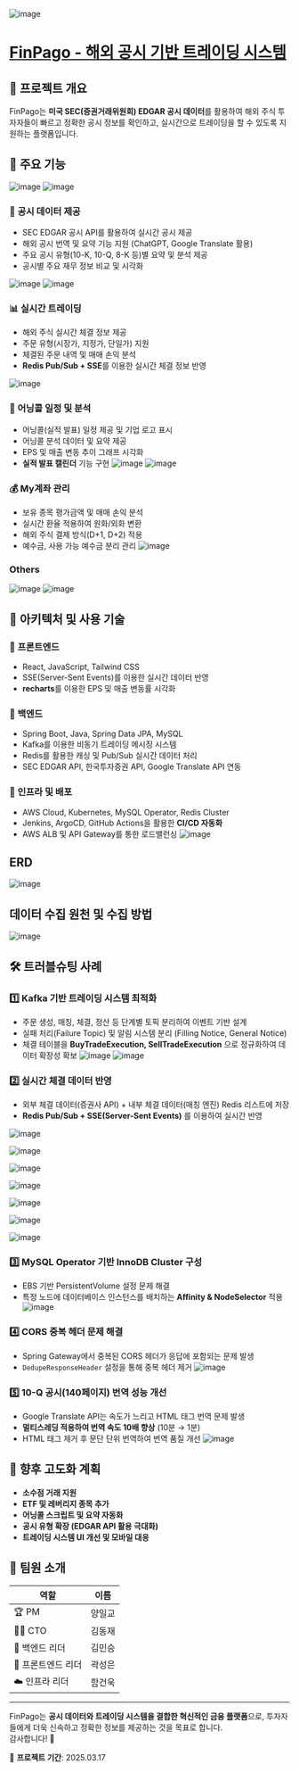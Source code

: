 

![image](https://github.com/user-attachments/assets/c666c6d2-69d2-4980-a691-cb583c8bc1f9)

# [FinPago - 해외 공시 기반 트레이딩 시스템](http://finpago-bucket.s3-website.ap-northeast-2.amazonaws.com/)

## 📌 프로젝트 개요

FinPago는 **미국 SEC(증권거래위원회) EDGAR 공시 데이터**를 활용하여 해외 주식 투자자들이 빠르고 정확한 공시 정보를 확인하고, 실시간으로 트레이딩을 할 수 있도록 지원하는 플랫폼입니다.

## 🚀 주요 기능

![image](https://github.com/user-attachments/assets/32ce3e7c-0f1a-49ed-afab-93b0cb0b0383)
![image](https://github.com/user-attachments/assets/c1142bd2-e7b1-4932-9365-66cdb96d5cb0)

### 📑 **공시 데이터 제공**
- SEC EDGAR 공시 API를 활용하여 실시간 공시 제공
- 해외 공시 번역 및 요약 기능 지원 (ChatGPT, Google Translate 활용)
- 주요 공시 유형(10-K, 10-Q, 8-K 등)별 요약 및 분석 제공
- 공시별 주요 재무 정보 비교 및 시각화

![image](https://github.com/user-attachments/assets/f0f2a13a-883f-44f9-868b-a147b61be683)
![image](https://github.com/user-attachments/assets/490de015-05d1-4de3-a89c-912a956dbc2c)


### 📊 **실시간 트레이딩**
- 해외 주식 실시간 체결 정보 제공
- 주문 유형(시장가, 지정가, 단일가) 지원
- 체결된 주문 내역 및 매매 손익 분석
- **Redis Pub/Sub + SSE**를 이용한 실시간 체결 정보 반영

![image](https://github.com/user-attachments/assets/f7532d57-fe4a-4e59-9994-3559fb068bfb)


### 📅 **어닝콜 일정 및 분석**
- 어닝콜(실적 발표) 일정 제공 및 기업 로고 표시
- 어닝콜 분석 데이터 및 요약 제공
- EPS 및 매출 변동 추이 그래프 시각화
- **실적 발표 캘린더** 기능 구현
![image](https://github.com/user-attachments/assets/cce9280a-0851-4e70-9f07-a9af09bc14f5)
![image](https://github.com/user-attachments/assets/01031e8d-e133-4835-b851-a60b6f9f125b)

### 💰 **My계좌 관리**
- 보유 종목 평가금액 및 매매 손익 분석
- 실시간 환율 적용하여 원화/외화 변환
- 해외 주식 결제 방식(D+1, D+2) 적용
- 예수금, 사용 가능 예수금 분리 관리
![image](https://github.com/user-attachments/assets/a853ae6f-192a-450e-92cc-c715448b3966)

### Others

![image](https://github.com/user-attachments/assets/e3a1d786-d697-4402-b593-aad3b1171495)
![image](https://github.com/user-attachments/assets/6af1b099-d362-4355-ba25-df2945c7bbd5)


## 🔧 **아키텍처 및 사용 기술**

### 🔹 **프론트엔드**
- React, JavaScript, Tailwind CSS
- SSE(Server-Sent Events)를 이용한 실시간 데이터 반영
- **recharts**를 이용한 EPS 및 매출 변동률 시각화

### 🔹 **백엔드**
- Spring Boot, Java, Spring Data JPA, MySQL
- Kafka를 이용한 비동기 트레이딩 메시징 시스템
- Redis를 활용한 캐싱 및 Pub/Sub 실시간 데이터 처리
- SEC EDGAR API, 한국투자증권 API, Google Translate API 연동

### 🔹 **인프라 및 배포**
- AWS Cloud, Kubernetes, MySQL Operator, Redis Cluster
- Jenkins, ArgoCD, GitHub Actions을 활용한 **CI/CD 자동화**
- AWS ALB 및 API Gateway를 통한 로드밸런싱
![image](https://github.com/user-attachments/assets/fbc8fa20-c019-4f0e-a202-7d9ec36a77aa)

## ERD

![image](https://github.com/user-attachments/assets/06a3e749-faf8-483e-8f1d-8beb53d4cf17)

## 데이터 수집 원천 및 수집 방법
![image](https://github.com/user-attachments/assets/08401760-b0f6-493c-851d-2d74ee13d174)


## 🛠 **트러블슈팅 사례**

### 1️⃣ **Kafka 기반 트레이딩 시스템 최적화**
- 주문 생성, 매칭, 체결, 정산 등 단계별 토픽 분리하여 이벤트 기반 설계
- 실패 처리(Failure Topic) 및 알림 시스템 분리 (Filling Notice, General Notice)
- 체결 테이블을 **BuyTradeExecution, SellTradeExecution** 으로 정규화하여 데이터 확장성 확보
![image](https://github.com/user-attachments/assets/9719dce4-2454-4e36-8b91-bc89c4b5c4c0)
![image](https://github.com/user-attachments/assets/b6632f3e-3d04-4557-a6f8-3d8e2cefdcd7)

### 2️⃣ **실시간 체결 데이터 반영**
- 외부 체결 데이터(증권사 API) + 내부 체결 데이터(매칭 엔진) Redis 리스트에 저장
- **Redis Pub/Sub + SSE(Server-Sent Events)** 를 이용하여 실시간 반영

![image](https://github.com/user-attachments/assets/24918d4a-69e4-4674-99ed-f94fea01e4a3)

![image](https://github.com/user-attachments/assets/a39f4357-9443-49bd-af29-ea26578ff6c7)

![image](https://github.com/user-attachments/assets/cfefb651-fd8c-4602-bc25-27c6cb8ee42d)

![image](https://github.com/user-attachments/assets/698c6db7-0d0b-4a33-a86b-63fd1bc085ab)

![image](https://github.com/user-attachments/assets/f9bbff02-20cc-4179-acea-58510987b464)

![image](https://github.com/user-attachments/assets/96a51762-071a-4baa-8735-d059a838b91e)

![image](https://github.com/user-attachments/assets/179bc004-b4c1-425d-9b0d-62399a4ed79b)

### 3️⃣ **MySQL Operator 기반 InnoDB Cluster 구성**
- EBS 기반 PersistentVolume 설정 문제 해결
- 특정 노드에 데이터베이스 인스턴스를 배치하는 **Affinity & NodeSelector** 적용
![image](https://github.com/user-attachments/assets/471d3e5c-9537-4795-ac00-2ee1c109d5b2)

### 4️⃣ **CORS 중복 헤더 문제 해결**
- Spring Gateway에서 중복된 CORS 헤더가 응답에 포함되는 문제 발생
- `DedupeResponseHeader` 설정을 통해 중복 헤더 제거
![image](https://github.com/user-attachments/assets/583a42a4-0582-42bc-9e1e-7dd701c7a60f)

### 5️⃣ **10-Q 공시(140페이지) 번역 성능 개선**
- Google Translate API는 속도가 느리고 HTML 태그 번역 문제 발생
- **멀티스레딩 적용하여 번역 속도 10배 향상** (10분 → 1분)
- HTML 태그 제거 후 문단 단위 번역하여 번역 품질 개선
![image](https://github.com/user-attachments/assets/3845b168-2133-40fe-8879-15a26b153720)

## 🔮 **향후 고도화 계획**
- **소수점 거래 지원**
- **ETF 및 레버리지 종목 추가**
- **어닝콜 스크립트 및 요약 자동화**
- **공시 유형 확장 (EDGAR API 활용 극대화)**
- **트레이딩 시스템 UI 개선 및 모바일 대응**

## 👥 **팀원 소개**
| 역할 | 이름 |
|------|------|
| 🏆 PM | 양일교 |
| 👨‍💻 CTO | 김동재 |
| 🚀 백엔드 리더 | 김민승 |
| 🎨 프론트엔드 리더 | 곽성은 |
| ☁️ 인프라 리더 | 함건욱 |

---

FinPago는 **공시 데이터와 트레이딩 시스템을 결합한 혁신적인 금융 플랫폼**으로, 투자자들에게 더욱 신속하고 정확한 정보를 제공하는 것을 목표로 합니다.  
감사합니다! 🎉

📅 **프로젝트 기간**: 2025.03.17  
